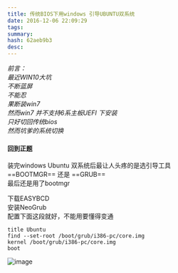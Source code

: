 ```yaml
---
title: 传统BIOS下用windows 引导UBUNTU双系统
date: 2016-12-06 22:09:29
tags: 
summary: 
hash: 62aeb9b3
desc: 
---
```

*前言：  
最近WIN10大坑  
不断蓝屏   
不能忍  
果断装win7   
然而win7 并不支持6系主板UEFI 下安装  
只好切回传统bios  
然而坑爹的系统切换*

#### 回到正题
装完windows Ubuntu 双系统后最让人头疼的是选引导工具  
==BOOTMGR== 还是 ==GRUB==  
最后还是用了bootmgr  

下载EASYBCD  
安装NeoGrub  
配置下面这段就好，不能用要懂得变通 

```
title Ubuntu
find --set-root /boot/grub/i386-pc/core.img
kernel /boot/grub/i386-pc/core.img
boot
```
![image](/images/neogrub.PNG)